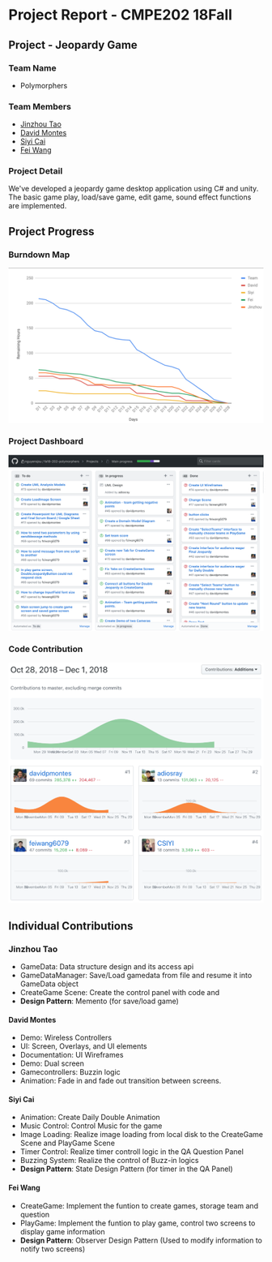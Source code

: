 # Project Report - CMPE202 18Fall

## Project - Jeopardy Game

### Team Name
* Polymorphers

### Team Members

* [Jinzhou Tao](https://github.com/adiosray)
* [David Montes](https://github.com/davidpmontes)
* [Siyi Cai](https://github.com/CSIYI)
* [Fei Wang](https://github.com/feiwang6079)

### Project Detail

We've developed a jeopardy game desktop application using C# and unity. The basic game play, load/save game, edit game, sound effect functions are implemented.

## Project Progress

### Burndown Map

![](https://github.com/nguyensjsu/fa18-202-polymorphers/blob/master/DevelopmentJournal/BurndownMap%2011:30:18.png)

### Project Dashboard

![](https://github.com/nguyensjsu/fa18-202-polymorphers/blob/master/DevelopmentJournal/ProjectBoard%2011:30:18.png)

### Code Contribution

![](https://github.com/nguyensjsu/fa18-202-polymorphers/blob/master/DevelopmentJournal/CodeContribution%2011:30:18.png)

## Individual Contributions

### Jinzhou Tao
* GameData: Data structure design and its access api
* GameDataManager: Save/Load gamedata from file and resume it into GameData object
* CreateGame Scene: Create the control panel with code and 
* **Design Pattern**: Memento (for save/load game)

#### David Montes
* Demo: Wireless Controllers
* UI: Screen, Overlays, and UI elements
* Documentation: UI Wireframes
* Demo: Dual screen
* Gamecontrollers: Buzzin logic
* Animation: Fade in and fade out transition between screens.

#### Siyi Cai
* Animation: Create Daily Double Animation
* Music Control: Control Music for the game
* Image Loading: Realize image loading from local disk to the CreateGame Scene and PlayGame Scene
* Timer Control: Realize timer controll logic in the QA Question Panel
* Buzzing System: Realize the control of Buzz-in logics
* **Design Pattern**: State Design Pattern (for timer in the QA Panel)

#### Fei Wang
* CreateGame:  Implement the funtion to create games, storage team and question
* PlayGame:    Implement the funtion to play game, control two screens to display game information
* **Design Pattern**: Observer Design Pattern (Used to modify information to notify two screens)
